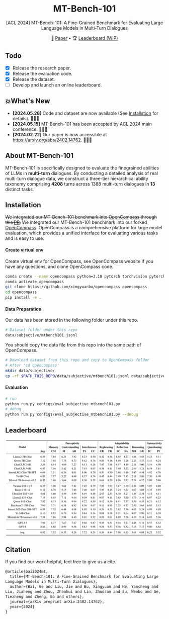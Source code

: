 <div align= "center">
    <h1> MT-Bench-101 </h1>
</div>

<p align="center">
<!-- A Fine-Grained Benchmark for Evaluating Large Language Models in Multi-Turn Dialogues Models -->
[ACL 2024] MT-Bench-101: A Fine-Grained Benchmark for Evaluating Large Language Models in Multi-Turn Dialogues
</p>

<p align="center">
📃 <a href="https://arxiv.org/pdf/2402.14762" target="_blank">Paper</a> •
<!-- 🤗 <a href="https://huggingface.co" target="_blank">Data (WIP)</a> •  -->
🏆 <a href="" target="_blank">Leaderboard (WIP)</a>
</p>

## Todo

- [x] Release the research paper.
- [x] Release the evaluation code.
- [x] Release the dataset.
- [ ] Develop and launch an online leaderboard.

## 💥What's New

- **\[2024.05.28\]** Code and dataset are now available (See [Installation](https://github.com/mtbench101/mt-bench-101/edit/main/README.md#installation) for details). 🎉🎉🎉
- **\[2024.05.15\]** MT-Bench-101 has been accepted by ACL 2024 main conference. 🎉🎉🎉
- **\[2024.02.22\]** Our paper is now accessible at https://arxiv.org/abs/2402.14762. 🎉🎉🎉

## About MT-Bench-101

MT-Bench-101 is specifically designed to evaluate the finegrained abilities of LLMs in **multi-turn** dialogues. By conducting a detailed analysis of real multi-turn dialogue data, we construct a three-tier hierarchical ability taxonomy comprising **4208** turns across 1388 multi-turn dialogues in **13** distinct tasks.

## Installation

~~We integrated our MT-Bench-101 benchmark into [OpenCompass](https://github.com/open-compass/opencompass) through this [PR](https://github.com/open-compass/opencompass/pull/1215/files).~~
We integrated our MT-Bench-101 benchmark into our forked [OpenCompass](https://github.com/sefira/opencompass).
OpenCompass is a comprehensive platform for large model evaluation, which provides a unified interface for evaluating various tasks and is easy to use.

<!-- [![evaluation](./doc/imgs/compass_support.svg)]({https://hub.opencompass.org.cn/dataset-detail/MT-Bench-101}) -->

#### Create virtual env

Create virtual env for OpenCompass, see OpenCompass website if you have any questions, and clone OpenCompass code.

```bash
conda create --name opencompass python=3.10 pytorch torchvision pytorch-cuda -c nvidia -c pytorch -y
conda activate opencompass
git clone https://github.com/xingyuanbu/opencompass opencompass
cd opencompass
pip install -e .
```

#### Data Preparation

Our data has been stored in the following folder under this repo.

```bash
# Dataset folder under this repo
data/subjective/mtbench101.jsonl
```

You should copy the data file from this repo into the same path of OpenCompass.
```bash
# Download dataset from this repo and copy to OpenCompass folder
# After 'cd opencompass'
mkdir data/subjective/
cp -rf $PATH_THIS_REPO/data/subjective/mtbench101.jsonl data/subjective/
```

#### Evaluation

```bash
# run
python run.py configs/eval_subjective_mtbench101.py
# debug
python run.py configs/eval_subjective_mtbench101.py --debug
```

## Leaderboard

![image](assets/leaderboard.png)

## Citation

If you find our work helpful, feel free to give us a cite.

```
@article{bai2024mt,
  title={MT-Bench-101: A Fine-Grained Benchmark for Evaluating Large Language Models in Multi-Turn Dialogues},
  author={Bai, Ge and Liu, Jie and Bu, Xingyuan and He, Yancheng and Liu, Jiaheng and Zhou, Zhanhui and Lin, Zhuoran and Su, Wenbo and Ge, Tiezheng and Zheng, Bo and others},
  journal={arXiv preprint arXiv:2402.14762},
  year={2024}
}
```
